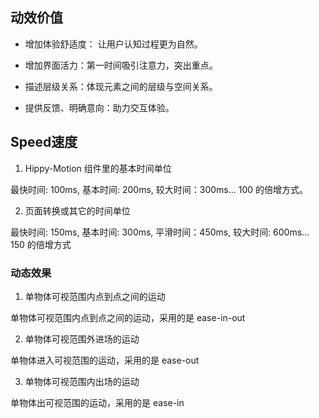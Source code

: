 ## 动效价值
* 增加体验舒适度： 让用户认知过程更为自然。

* 增加界面活力：第一时间吸引注意力，突出重点。

* 描述层级关系：体现元素之间的层级与空间关系。

* 提供反馈、明确意向：助力交互体验。


## Speed速度

1. Hippy-Motion 组件里的基本时间单位

最快时间: 100ms, 基本时间: 200ms, 较大时间：300ms... 100 的倍增方式。

2. 页面转换或其它的时间单位

最快时间: 150ms, 基本时间: 300ms, 平滑时间：450ms, 较大时间: 600ms... 150 的倍增方式


### 动态效果
1. 单物体可视范围内点到点之间的运动 

单物体可视范围内点到点之间的运动，采用的是 ease-in-out

2. 单物体可视范围外进场的运动

单物体进入可视范围的运动，采用的是 ease-out

3. 单物体可视范围内出场的运动

单物体出可视范围的运动，采用的是 ease-in


